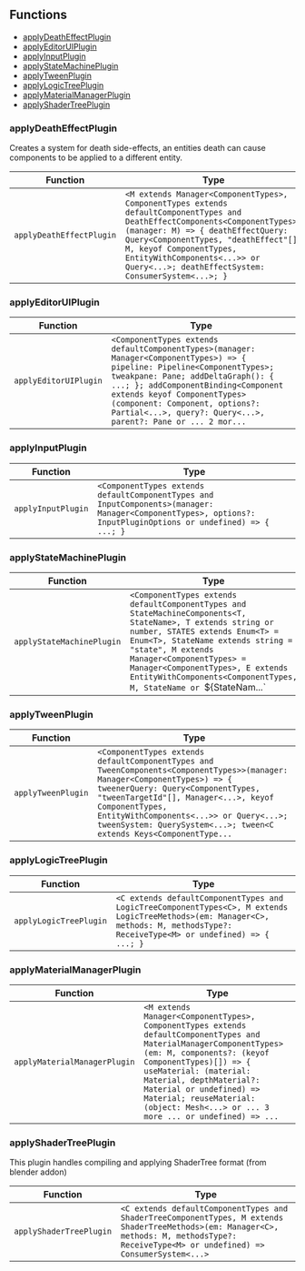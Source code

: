 ## Functions

- [applyDeathEffectPlugin](#applydeatheffectplugin)
- [applyEditorUIPlugin](#applyeditoruiplugin)
- [applyInputPlugin](#applyinputplugin)
- [applyStateMachinePlugin](#applystatemachineplugin)
- [applyTweenPlugin](#applytweenplugin)
- [applyLogicTreePlugin](#applylogictreeplugin)
- [applyMaterialManagerPlugin](#applymaterialmanagerplugin)
- [applyShaderTreePlugin](#applyshadertreeplugin)

### applyDeathEffectPlugin

Creates a system for death side-effects, an entities death can cause components to be applied to a different entity.

| Function | Type |
| ---------- | ---------- |
| `applyDeathEffectPlugin` | `<M extends Manager<ComponentTypes>, ComponentTypes extends defaultComponentTypes and DeathEffectComponents<ComponentTypes>>(manager: M) => { deathEffectQuery: Query<ComponentTypes, "deathEffect"[], M, keyof ComponentTypes, EntityWithComponents<...>> or Query<...>; deathEffectSystem: ConsumerSystem<...>; }` |

### applyEditorUIPlugin

| Function | Type |
| ---------- | ---------- |
| `applyEditorUIPlugin` | `<ComponentTypes extends defaultComponentTypes>(manager: Manager<ComponentTypes>) => { pipeline: Pipeline<ComponentTypes>; tweakpane: Pane; addDeltaGraph(): { ...; }; addComponentBinding<Component extends keyof ComponentTypes>(component: Component, options?: Partial<...>, query?: Query<...>, parent?: Pane or ... 2 mor...` |

### applyInputPlugin

| Function | Type |
| ---------- | ---------- |
| `applyInputPlugin` | `<ComponentTypes extends defaultComponentTypes and InputComponents>(manager: Manager<ComponentTypes>, options?: InputPluginOptions or undefined) => { ...; }` |

### applyStateMachinePlugin

| Function | Type |
| ---------- | ---------- |
| `applyStateMachinePlugin` | `<ComponentTypes extends defaultComponentTypes and StateMachineComponents<T, StateName>, T extends string or number, STATES extends Enum<T> = Enum<T>, StateName extends string = "state", M extends Manager<ComponentTypes> = Manager<ComponentTypes>, E extends EntityWithComponents<ComponentTypes, M, StateName or `${StateNam...` |

### applyTweenPlugin

| Function | Type |
| ---------- | ---------- |
| `applyTweenPlugin` | `<ComponentTypes extends defaultComponentTypes and TweenComponents<ComponentTypes>>(manager: Manager<ComponentTypes>) => { tweenerQuery: Query<ComponentTypes, "tweenTargetId"[], Manager<...>, keyof ComponentTypes, EntityWithComponents<...>> or Query<...>; tweenSystem: QuerySystem<...>; tween<C extends Keys<ComponentType...` |

### applyLogicTreePlugin

| Function | Type |
| ---------- | ---------- |
| `applyLogicTreePlugin` | `<C extends defaultComponentTypes and LogicTreeComponentTypes<C>, M extends LogicTreeMethods>(em: Manager<C>, methods: M, methodsType?: ReceiveType<M> or undefined) => { ...; }` |

### applyMaterialManagerPlugin

| Function | Type |
| ---------- | ---------- |
| `applyMaterialManagerPlugin` | `<M extends Manager<ComponentTypes>, ComponentTypes extends defaultComponentTypes and MaterialManagerComponentTypes>(em: M, components?: (keyof ComponentTypes)[]) => { useMaterial: (material: Material, depthMaterial?: Material or undefined) => Material; reuseMaterial: (object: Mesh<...> or ... 3 more ... or undefined) => ...` |

### applyShaderTreePlugin

This plugin handles compiling and applying ShaderTree format (from blender addon)

| Function | Type |
| ---------- | ---------- |
| `applyShaderTreePlugin` | `<C extends defaultComponentTypes and ShaderTreeComponentTypes, M extends ShaderTreeMethods>(em: Manager<C>, methods: M, methodsType?: ReceiveType<M> or undefined) => ConsumerSystem<...>` |


